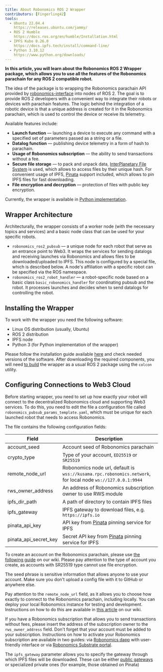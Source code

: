 ```yaml
---
title: About Robonomics ROS 2 Wrapper
contributors: [Fingerling42]
tools:   
  - Ubuntu 22.04.4
    https://releases.ubuntu.com/jammy/
  - ROS 2 Humble
    https://docs.ros.org/en/humble/Installation.html
  - IPFS Kubo 0.26.0
    https://docs.ipfs.tech/install/command-line/
  - Python 3.10.12
    https://www.python.org/downloads/
---
```


**In this article, you will learn about the Robonomics ROS 2 Wrapper package, which allows you to use all the features of the Robonomics parachain for any ROS 2 compatible robot.**

The idea of ​​the package is to wrapping the Robonomics parachain API provided by [robonomics-interface](https://github.com/airalab/robonomics-interface) into nodes of ROS 2. The goal is to provide ROS 2 developers with a convenient way to integrate their robots or devices with parachain features. The logic behind the integration of a robotic device is that a unique address is created for it in the Robonomics parachain, which is used to control the device or receive its telemetry.

Available features include:

* **Launch function** — launching a device to execute any command with a specified set of parameters passed as a string or a file.
* **Datalog function** — publishing device telemetry in a form of hash to parachain.
* **Usage of Robonomics subscription** — the ability to send transactions without a fee.
* **Secure file storage** — to pack and unpack data, [InterPlanetary File System](https://ipfs.tech/) is used, which allows to access files by their unique hash. For convenient usage of IPFS, [Pinata](https://www.pinata.cloud/) support included, which allows to pin IPFS files for fast downloading.
* **File encryption and decryption** — protection of files with public key encryption.

Currently, the wrapper is available in [Python implementation](https://github.com/airalab/robonomics-ros2/).

## Wrapper Architecture

Architecturally, the wrapper consists of a worker node (with the necessary topics and services) and a basic node class that can be used for your specific robots.

<robo-wiki-picture src="robotics/robonomics-ros2-wrapper.png" />

* `robonomics_ros2_pubsub` — a unique node for each robot that serve as an entrance point to Web3. It wraps the services for sending datalogs and receiving launches via Robonomics and allows files to be downloaded/uploaded to IPFS. This node is configured by a special file, which is described below. A node's affiliation with a specific robot can be specified via the ROS namespace.
* `robonomics_ros2_robot_handler` — a robot-specific node based on a basic class `basic_robonomics_handler` for coordinating pubsub and the robot. It processes launches and decides when to send datalogs for controlling the robot.

## Installing the Wrapper

To work with the wrapper you need the following software:

* Linux OS distribution (usually, Ubuntu)
* ROS 2 distribution
* IPFS node
* Python 3 (for Python implementation of the wrapper)

Please follow the installation guide available [here](https://github.com/airalab/robonomics-ros2/?tab=readme-ov-file#getting-started) and check needed versions of the software. After downloading the required components, you will need [to build](https://github.com/airalab/robonomics-ros2/?tab=readme-ov-file#installation-and-building) the wrapper as a usual ROS 2 package using the `colcon` utility.

## Configuring Connections to Web3 Cloud

Before starting wrapper, you need to set up how exactly your robot will connect to the decentralized Robonomics cloud and supporting Web3 services. To do this, you need to edit the file a configuration file called `robonomics_pubsub_params_template.yaml`, which must be unique for each launched robot that needs to access Robonomics.

The file contains the following configuration fields:

| Field                 | Description                                                                                                |
|-----------------------|------------------------------------------------------------------------------------------------------------|
| account_seed          | Account seed of Robonomics parachain                                                                       |
| crypto_type           | Type of your account, `ED25519` or `SR25519`                                                               |
| remote_node_url       | Robonomics node url, default is `wss://kusama.rpc.robonomics.network`, for local node `ws://127.0.0.1:9944`|
| rws_owner_address     | An address of Robonomics subscription owner to use RWS module                                              |
| ipfs_dir_path         | A path of directory to contain IPFS files                                                                  |
| ipfs_gateway          | IPFS gateway to download files, e.g. `https://ipfs.io`                                                     |
| pinata_api_key        | API key from [Pinata](https://www.pinata.cloud/) pinning service for IPFS                                  |
| pinata_api_secret_key | Secret API key from [Pinata](https://www.pinata.cloud/) pinning service for IPFS                           |

To create an account on the Robonomics parachain, please use [the following guide](https://wiki.robonomics.network/docs/create-account-in-dapp/) on our wiki. Please pay attention to the type of account you create, as accounts with SR25519 type cannot use file encryption.

<robo-wiki-note type="warning" title="Warning">

  The seed phrase is sensitive information that allows anyone to use your account. Make sure you don't upload a config file with it to GitHub or anywhere else.

</robo-wiki-note>

Pay attention to the `remote_node_url` field, as it allows you to choose how exactly to connect to the Robonomics parachain, including locally. You can deploy your local Robonomics instance for testing and development. Instructions on how to do this are available in [this article](https://wiki.robonomics.network/docs/run-dev-node/) on our wiki.

If you have a Robonomics subscription that allows you to send transactions without fees, please insert the address of the subscription owner to the `rws_owner_address` field. Don't forget that your account must be added to your subscription. Instructions on how to activate your Robonomics subscription are available in two guides: via [Robonomics dapp](https://wiki.robonomics.network/docs/sub-activate/) with user-friendly interface or via [Robonomics Substrate portal](https://wiki.robonomics.network/docs/get-subscription/).

 The `ipfs_gateway` parameter allows you to specify the gateway through which IPFS files will be downloaded. These can be either [public gateways](https://ipfs.github.io/public-gateway-checker/) or specialized private ones (for example, those obtained on Pinata)
